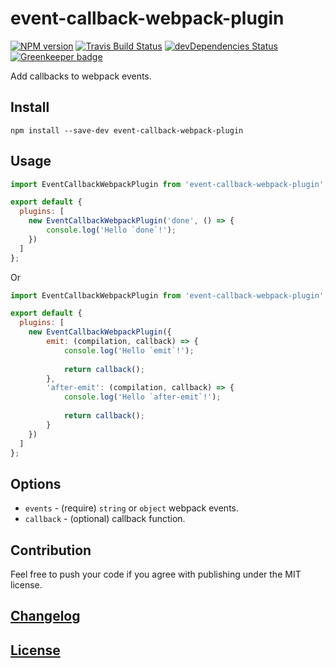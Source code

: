 # event-callback-webpack-plugin

[![NPM version](https://img.shields.io/npm/v/event-callback-webpack-plugin.svg)](https://www.npmjs.org/package/event-callback-webpack-plugin) 
[![Travis Build Status](https://img.shields.io/travis/itgalaxy/event-callback-webpack-plugin/master.svg?label=build)](https://travis-ci.org/itgalaxy/event-callback-webpack-plugin) 
[![devDependencies Status](https://david-dm.org/itgalaxy/event-callback-webpack-plugin/dev-status.svg)](https://david-dm.org/itgalaxy/event-callback-webpack-plugin?type=dev)
[![Greenkeeper badge](https://badges.greenkeeper.io/itgalaxy/event-callback-webpack-plugin.svg)](https://greenkeeper.io/)

Add callbacks to webpack events.

## Install

```shell
npm install --save-dev event-callback-webpack-plugin
```

## Usage

```js
import EventCallbackWebpackPlugin from 'event-callback-webpack-plugin';

export default {
  plugins: [
    new EventCallbackWebpackPlugin('done', () => {
        console.log('Hello `done`!');
    })
  ]
};
```

Or

```js
import EventCallbackWebpackPlugin from 'event-callback-webpack-plugin';

export default {
  plugins: [
    new EventCallbackWebpackPlugin({
        emit: (compilation, callback) => {
            console.log('Hello `emit`!');
            
            return callback();
        },
        'after-emit': (compilation, callback) => {
            console.log('Hello `after-emit`!');
            
            return callback();
        }
    })
  ]
};
```

## Options

-   `events` - (require) `string` or `object` webpack events.
-   `callback` - (optional) callback function.

## Contribution

Feel free to push your code if you agree with publishing under the MIT license.

## [Changelog](CHANGELOG.md)

## [License](LICENSE)
